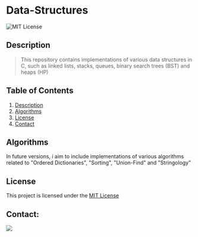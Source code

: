 # Data-Structures
![MIT License](https://img.shields.io/badge/license-MIT-blue.svg)
## Description
> This repository contains implementations of various data structures in C, such as linked lists, stacks, queues, binary search trees (BST) and heaps (HP)
## Table of Contents
1. [Description](#description)
2. [Algorithms](#algorithms)
3. [License](#license)
4. [Contact](#Contact)
## Algorithms
In future versions, i aim to include implementations of various algorithms related to "Ordered Dictionaries", "Sorting", "Union-Find" and "Stringology"
## License
This project is licensed under the [MIT License](LICENSE)
## Contact:
<div>
<a href="https://www.instagram.com/gustavo_tbreda/" target="_blank"><img loading="lazy" src="https://img.shields.io/badge/-Instagram-%23E4405F?style=for-the-badge&logo=instagram&logoColor=white" target="_blank"></a>
</div>
